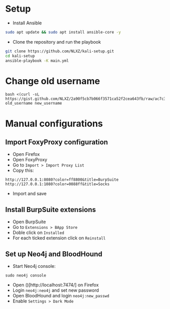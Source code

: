 # Setup
- Install Ansible
```bash
sudo apt update && sudo apt install ansible-core -y
```

- Clone the repository and run the playbook
```bash
git clone https://github.com/NLXZ/kali-setup.git
cd kali-setup
ansible-playbook -K main.yml
```

# Change old username
```shell
bash <(curl -sL https://gist.github.com/NLXZ/2a90f5cb7b066f3571ca52f2cea643fb/raw/ac7c305f29962fe48a821f4dce954b5994f3dfd1/change_username.sh) old_username new_username
```

# Manual configurations

## Import FoxyProxy configuration
- Open Firefox
- Open FoxyProxy
- Go to `Import > Import Proxy List`
- Copy this:
```
http://127.0.0.1:8080?color=ff8800&title=BurpSuite
http://127.0.0.1:1080?color=0088ff&title=Socks
```
- Import and save

## Install BurpSuite extensions
- Open BurpSuite
- Go to `Extensions > BApp Store`
- Doble click on `Installed`
- For each ticked extension click on `Reinstall`

## Set up Neo4j and BloodHound
- Start Neo4j console:
```shell
sudo neo4j console
```
- Open ()[http://localhost:7474/] on Firefox
- Login `neo4j:neo4j` and set new password
- Open BloodHound and login `neo4j:new_passwd`
- Enable `Settings > Dark Mode`
